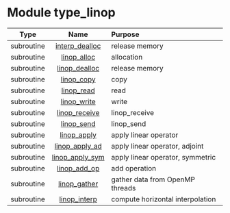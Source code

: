 # Module type_linop

| Type | Name | Purpose |
| :--: | :--: | :---------- |
| subroutine | [interp_dealloc](https://github.com/JCSDA/saber/tree/develop/src/saber/bump/type_linop.F90#L73) | release memory |
| subroutine | [linop_alloc](https://github.com/JCSDA/saber/tree/develop/src/saber/bump/type_linop.F90#L93) | allocation |
| subroutine | [linop_dealloc](https://github.com/JCSDA/saber/tree/develop/src/saber/bump/type_linop.F90#L123) | release memory |
| subroutine | [linop_copy](https://github.com/JCSDA/saber/tree/develop/src/saber/bump/type_linop.F90#L143) | copy |
| subroutine | [linop_read](https://github.com/JCSDA/saber/tree/develop/src/saber/bump/type_linop.F90#L185) | read |
| subroutine | [linop_write](https://github.com/JCSDA/saber/tree/develop/src/saber/bump/type_linop.F90#L241) | write |
| subroutine | [linop_receive](https://github.com/JCSDA/saber/tree/develop/src/saber/bump/type_linop.F90#L299) | linop_receive |
| subroutine | [linop_send](https://github.com/JCSDA/saber/tree/develop/src/saber/bump/type_linop.F90#L394) | linop_send |
| subroutine | [linop_apply](https://github.com/JCSDA/saber/tree/develop/src/saber/bump/type_linop.F90#L485) | apply linear operator |
| subroutine | [linop_apply_ad](https://github.com/JCSDA/saber/tree/develop/src/saber/bump/type_linop.F90#L592) | apply linear operator, adjoint |
| subroutine | [linop_apply_sym](https://github.com/JCSDA/saber/tree/develop/src/saber/bump/type_linop.F90#L648) | apply linear operator, symmetric |
| subroutine | [linop_add_op](https://github.com/JCSDA/saber/tree/develop/src/saber/bump/type_linop.F90#L715) | add operation |
| subroutine | [linop_gather](https://github.com/JCSDA/saber/tree/develop/src/saber/bump/type_linop.F90#L760) | gather data from OpenMP threads |
| subroutine | [linop_interp](https://github.com/JCSDA/saber/tree/develop/src/saber/bump/type_linop.F90#L799) | compute horizontal interpolation |
